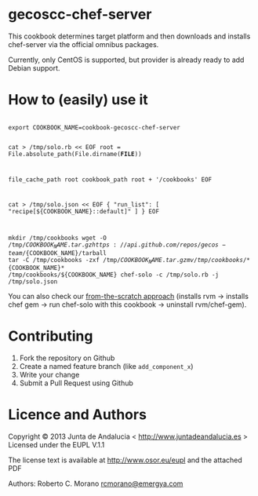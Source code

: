 gecoscc-chef-server
===================

This cookbook determines target platform and then downloads and installs chef-server via the official omnibus packages.

Currently, only CentOS is supported, but provider is already ready to add Debian support.

How to (easily) use it
======================

<code>
export COOKBOOK_NAME=cookbook-gecoscc-chef-server

cat > /tmp/solo.rb << EOF
root = File.absolute_path(File.dirname(__FILE__))

file_cache_path root
cookbook_path root + '/cookbooks'
EOF

cat > /tmp/solo.json << EOF
{
    "run_list": [ "recipe[${COOKBOOK_NAME}::default]" ]
}
EOF

mkdir /tmp/cookbooks
wget -O /tmp/${COOKBOOK_NAME}.tar.gz https://api.github.com/repos/gecos-team/${COOKBOOK_NAME}/tarball 
tar -C /tmp/cookbooks -zxf /tmp/${COOKBOOK_NAME}.tar.gz
mv /tmp/cookbooks/*${COOKBOOK_NAME}* /tmp/cookbooks/${COOKBOOK_NAME}
chef-solo -c /tmp/solo.rb -j /tmp/solo.json
</code>

You can also check our [from-the-scratch approach](https://github.com/gecos-team/gecoscc-chef-server-repo/blob/master/scripts/gecoscc-chef-server-install.sh) (installs rvm -> installs chef gem -> run chef-solo with this cookbook -> uninstall rvm/chef-gem).

Contributing
============

1.  Fork the repository on Github
2.  Create a named feature branch (like `add_component_x`)
3.  Write your change
4.  Submit a Pull Request using Github

Licence and Authors
=====================

Copyright © 2013 Junta de Andalucia < http://www.juntadeandalucia.es >
Licensed under the EUPL V.1.1

The license text is available at http://www.osor.eu/eupl and the attached PDF

Authors: Roberto C. Morano <rcmorano@emergya.com>
